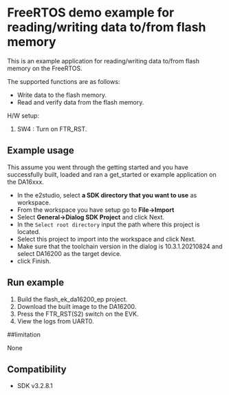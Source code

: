 # FreeRTOS demo example for reading/writing data to/from flash memory

This is an example application for reading/writing data to/from flash memory on the FreeRTOS.

The supported functions are as follows:
- Write data to the flash memory.
- Read and verify data from the flash memory.

H/W setup:
1. SW4 : Turn on FTR_RST.

## Example usage

This assume you went through the getting started and you have successfully built, loaded and ran a get_started or example application on the DA16xxx.

- In the e2studio, select **a SDK directory that you want to use** as workspace.
- From the workspace you have setup go to **File->Import**
- Select **General->Dialog SDK Project** and click Next.
- In the `Select root directory` input the path where this project is located.
- Select this project to import into the workspace and click Next.
- Make sure that the toolchain version in the dialog is 10.3.1.20210824 and select DA16200 as the target device.
- click Finish.

## Run example 

1. Build the flash_ek_da16200_ep project.
2. Download the built image to the DA16200.
3. Press the FTR_RST(S2) switch on the EVK.
4. View the logs from UART0.

##limitation

None

## Compatibility

- SDK v3.2.8.1
